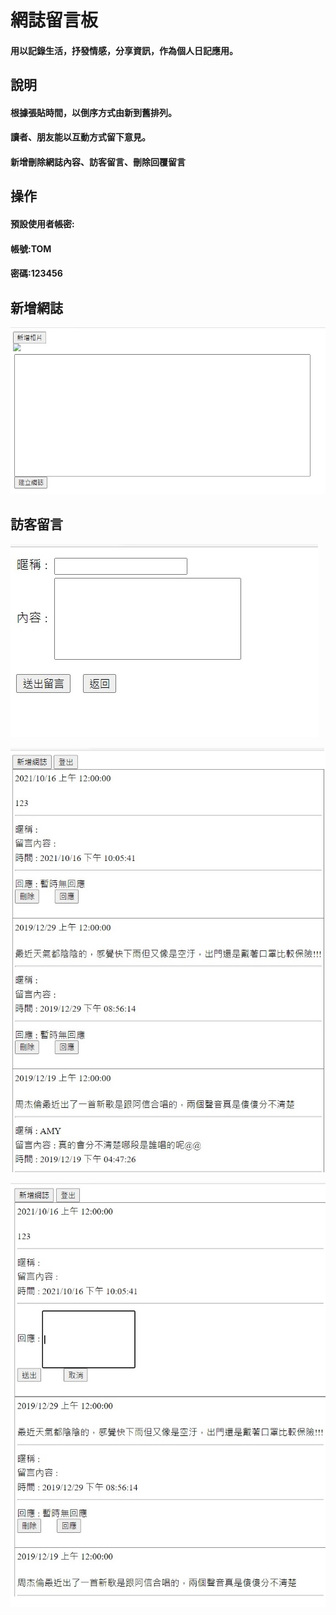 # 網誌留言板

#### 用以記錄生活，抒發情感，分享資訊，作為個人日記應用。

## **說明**

#### 根據張貼時間，以倒序方式由新到舊排列。
#### 讀者、朋友能以互動方式留下意見。   
#### 新增刪除網誌內容、訪客留言、刪除回覆留言



## 操作

#### **預設使用者帳密:**
####    帳號:TOM
####    密碼:123456
         
         
         
         
         
         
         
         
## **新增網誌**

![image](https://github.com/enchung/massegeboard/blob/main/massege%20photo3.jpg)

## **訪客留言**

![image](https://github.com/enchung/massegeboard/blob/main/massege%20photo2.jpg)

![image](https://github.com/enchung/massegeboard/blob/main/massege%20photo.jpg)

![image](https://github.com/enchung/massegeboard/blob/main/massege%20photo1.jpg)
